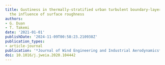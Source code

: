 ```yaml
---
title: Gustiness in thermally-stratified urban turbulent boundary-layer flows and
  the influence of surface roughness
authors:
- G. Duan
- T. Takemi
date: '2021-01-01'
publishDate: '2024-11-09T00:58:23.210938Z'
publication_types:
- article-journal
publication: '*Journal of Wind Engineering and Industrial Aerodynamics*'
doi: 10.1016/j.jweia.2020.104442
---
```

